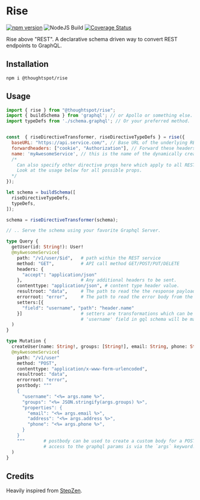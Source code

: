 # Rise
[![npm version](https://badge.fury.io/js/@thoughtspot%2Frise.svg)](https://badge.fury.io/js/@thoughtspot%2Frise) ![NodeJS Build](https://github.com/thoughtspot/rise/actions/workflows/main.yml/badge.svg) [![Coverage Status](https://coveralls.io/repos/github/thoughtspot/rise/badge.svg?branch=main)](https://coveralls.io/github/thoughtspot/rise?branch=main)

Rise above "REST". A declarative schema driven way to convert REST endpoints to GraphQL.

## Installation

```
npm i @thoughtspot/rise
```

## Usage

```js
import { rise } from "@thoughtspot/rise";
import { buildSchema } from 'graphql'; // or Apollo or something else.
import typeDefs from './schema.graphql'; // Or your preferred method.


const  { riseDirectiveTransformer, riseDirectiveTypeDefs } = rise({
  baseURL: "https://api.service.com/", // Base URL of the underlying REST Service.
  forwardheaders: ["cookie", "Authorization"], // Forward these headers from the graphql call to REST server.
  name: 'myAwesomeService', // this is the name of the dynamically created directive.
  /* 
    Can also specify other directive props here which apply to all REST calls,
    Look at the usage below for all possible props.
  */
});

let schema = buildSchema([
  riseDirectiveTypeDefs,
  typeDefs,
]);

schema = riseDirectiveTransformer(schema);

// .. Serve the schema using your favorite Graphql Server.
```

```graphql
type Query {
  getUser(id: String!): User!
  @myAwesomeService(
    path: "/v1/user/$id",   # path within the REST service
    method: "GET",          # API call method GET/POST/PUT/DELETE
    headers: {
      "accept": "application/json"
    },                      # Any additional headers to be sent.
    contenttype: "application/json", # content type header value.
    resultroot: "data",     # The path to read the the response payload from the response json body.
    errorroot: "error",     # The path to read the error body from the error response json.
    setters:[{
      "field": "username", "path": "header.name"
    }]                      # setters are transformations which can be done on the response payload. For example here
                            # 'username' field in gql schema will be mapped to the `header.name` field inside the response json.
  )
}

type Mutation {
  createUser(name: String!, groups: [String!], email: String, phone: String, address: String): User!
  @myAwesomeService(
    path: "/v1/user"
    method: "POST",
    contenttype: "application/x-www-form-urlencoded",
    resultroot: "data",
    errorroot: "error",
    postbody: """
    {
      "username": "<%= args.name %>",
      "groups": "<%= JSON.stringify(args.groups) %>",
      "properties": {
        "email": "<%= args.email %>",
        "address": "<%= args.address %>",
        "phone": "<%= args.phone %>",
      }
    }
    """       # postbody can be used to create a custom body for a POST request, this is a lodash template and 
              # access to the graphql params is via the `args` keyword.
  )
}
```

## Credits

Heavily inspired from [StepZen](https://stepzen.com/docs/custom-graphql-directives/directives#-rest).
